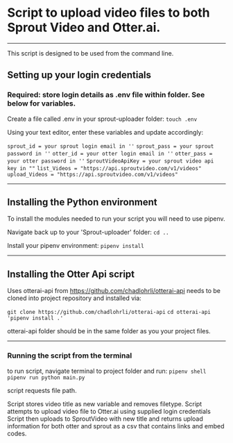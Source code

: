 # Script to upload video files to both Sprout Video and Otter.ai.

---

This script is designed to be used from the command line. 

## Setting up your login credentials
### Required: store login details as .env file within folder. See below for variables.

Create a file called .env in your sprout-uploader folder:
`touch .env`

Using your text editor, enter these variables and update accordingly: 

`sprout_id = your sprout login email in ''`
`sprout_pass = your sprout password in ''`
`otter_id = your otter login email in ''`
`otter_pass = your otter password in ''`
`SproutVideoApiKey = your sprout video api key in ""`
`list_Videos = "https://api.sproutvideo.com/v1/videos"`
`upload_Videos = "https://api.sproutvideo.com/v1/videos"`


---
## Installing the Python environment

To install the modules needed to run your script you will need to use pipenv.

Navigate back up to your 'Sprout-uploader' folder:
`cd ..`

Install your pipenv environment:
`pipenv install`

---

## Installing the Otter Api script

Uses otterai-api from https://github.com/chadlohrli/otterai-api
needs to be cloned into project repository and installed via:

`git clone https://github.com/chadlohrli/otterai-api`
`cd otterai-api`
`'pipenv install .'`

otterai-api folder should be in the same folder as you your project files.

---

###  Running the script from the terminal

to run script, navigate terminal to project folder and run:
`pipenv shell`
`pipenv run python main.py`

script requests file path.

Script stores video title as new variable and removes filetype.
Script attempts to upload video file to Otter.ai using supplied login credentials
Script then uploads to SproutVideo with new title and returns upload information for both otter and sprout as a csv that contains links and embed codes.